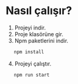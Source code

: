 # Nasıl çalışır?

1. Projeyi indir.
2. Proje klasörüne gir.
3. Npm paketlerini indir.
```sh
   npm install
```
4. Projeyi çalıştır.
```sh
   npm run start
```
